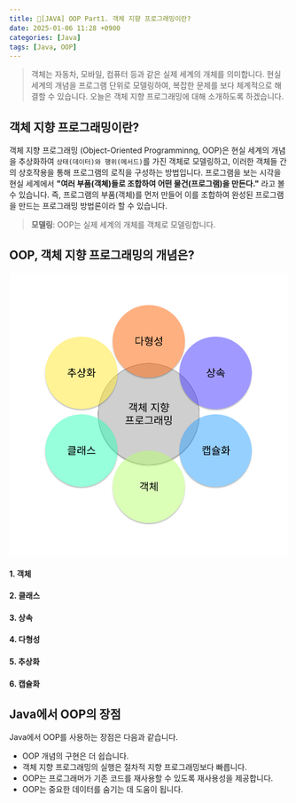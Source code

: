 ```yaml
---
title: 💬[JAVA] OOP Part1. 객체 지향 프로그래밍이란? 
date: 2025-01-06 11:28 +0900
categories: [Java]
tags: [Java, OOP]
---
```


> 객체는 자동차, 모바일, 컴퓨터 등과 같은 실제 세계의 개체를 의미합니다. 현실 세계의 개념을 프로그램 단위로 모델링하여, 복잡한 문제를 보다 체계적으로 해결할 수 있습니다. 오늘은 객체 지향 프로그래밍에 대해 소개하도록 하겠습니다. 

## 객체 지향 프로그래밍이란? 

객체 지향 프로그래밍 (Object-Oriented Programminng, OOP)은 현실 세계의 개념을 추상화하여 `상태(데이터)와 행위(메서드)`를 가진 객체로 모델링하고, 이러한 객체들 간의 상호작용을 통해 프로그램의 로직을 구성하는 방법입니다. 프로그램을 보는 시각을 현실 세계에서 **"여러 부품(객쳬)들로 조합하여 어떤 물건(프로그램)을 만든다."** 라고 볼 수 있습니다. 즉, 프로그램의 부품(객체)를 먼저 만들어 이를 조합하여 완성된 프로그램을 만드는 프로그래밍 방법론이라 할 수 있습니다. 

> **모델링**: OOP는 실제 세계의 개체를 객체로 모델링합니다.




## OOP, 객체 지향 프로그래밍의 개념은? 

![oops_concept](https://github.com/Euihyunee/euihyunee.github.io/blob/main/_posts/img/oops_concept.png?raw=true)

#### 1. 객체 

#### 2. 클래스 

#### 3. 상속

#### 4. 다형성 

#### 5. 추상화

#### 6. 캡슐화 

## Java에서 OOP의 장점

Java에서 OOP를 사용하는 장점은 다음과 같습니다. 

- OOP 개념의 구현은 더 쉽습니다. 
- 객체 지향 프로그래밍의 실행은 절차적 지향 프로그래밍보다 빠릅니다. 
- OOP는 프로그래머가 기존 코드를 재사용할 수 있도록 재사용성을 제공합니다.
- OOP는 중요한 데이터를 숨기는 데 도움이 됩니다. 


